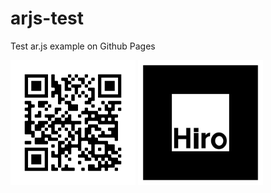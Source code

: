 # arjs-test
Test ar.js example on Github Pages


<img src="https://github.com/napoles-uach/arjs-test/blob/main/frame.png" width="200" height="200" />

<img src="https://github.com/napoles-uach/arjs-test/blob/main/hiro.png" width="200" height="200" />
